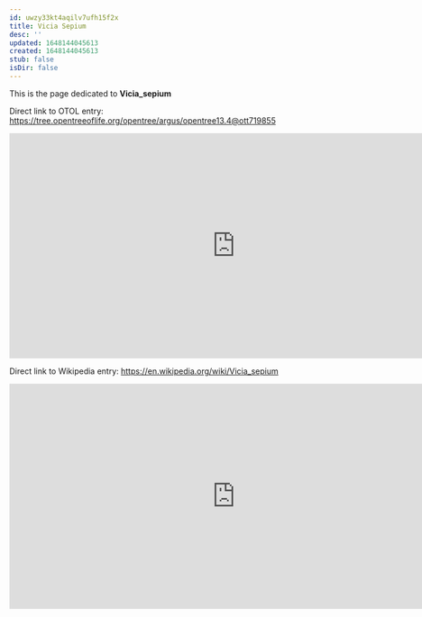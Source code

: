 ```yaml
---
id: uwzy33kt4aqilv7ufh15f2x
title: Vicia Sepium
desc: ''
updated: 1648144045613
created: 1648144045613
stub: false
isDir: false
---
```

This is the page dedicated to **Vicia_sepium**


Direct link to OTOL entry: https://tree.opentreeoflife.org/opentree/argus/opentree13.4@ott719855



<html>
    <body>
    <iframe src="https://tree.opentreeoflife.org/opentree/argus/opentree13.4@ott719855"
    width="800" height="400" frameborder="0" allowfullscreen> </iframe>
    </body>
</html>
    


Direct link to Wikipedia entry: https://en.wikipedia.org/wiki/Vicia_sepium



<html>
    <body>
    <iframe src="https://en.wikipedia.org/wiki/Vicia_sepium"
    width="800" height="400" frameborder="0" allowfullscreen> </iframe>
    </body>
</html>
    
